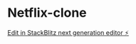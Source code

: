 # Netflix-clone

[Edit in StackBlitz next generation editor ⚡️](https://stackblitz.com/~/github.com/NarayanaGudiwada/Netflix-clone)